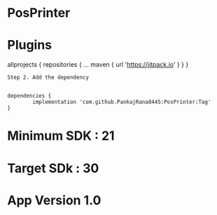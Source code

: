 # PosPrinter 


# Plugins
allprojects {
		repositories {
			...
			maven { url 'https://jitpack.io' }
		}
	}
	
	Step 2. Add the dependency
	
	
	dependencies {
	        implementation 'com.github.PankajRana8445:PosPrinter:Tag'
	}

# Minimum SDK : 21
# Target SDk : 30
# App Version 1.0
